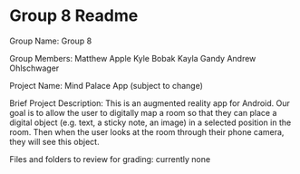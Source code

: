 Group 8 Readme
=========================================

Group Name: Group 8

Group Members:
	Matthew Apple
	Kyle Bobak
	Kayla Gandy
	Andrew Ohlschwager

Project Name:
	Mind Palace App
	(subject to change)

Brief Project Description:
	This is an augmented reality app for Android. Our goal is to allow the user to digitally map a room so that they can place a digital object (e.g. text, a sticky note, an image) in a selected position in the room. Then when the user looks at the room through their phone camera, they will see this object.

Files and folders to review for grading:
	currently none

